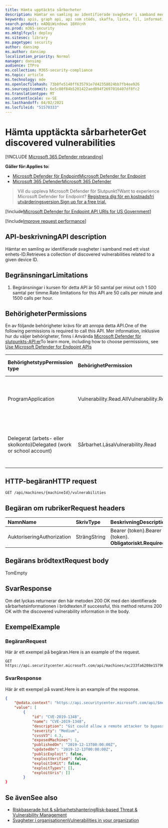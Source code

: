 ```yaml
---
title: Hämta upptäckta sårbarheter
description: Hämtar en samling av identifierade svagheter i samband med ett visst enhets-ID.
keywords: apis, graph api, api som stöds, skaffa, lista, fil, information, identifierade säkerhetsproblem, hot & sårbarhetshantering api, mdatp tvm api
search.product: eADQiWindows 10XVcnh
ms.prod: m365-security
ms.mktglfcycl: deploy
ms.sitesec: library
ms.pagetype: security
author: dansimp
ms.author: dansimp
localization_priority: Normal
manager: dansimp
audience: ITPro
ms.collection: M365-security-compliance
ms.topic: article
ms.technology: mde
ms.openlocfilehash: 73b8fe5140ff635791e7d42358024bb7fb4ee926
ms.sourcegitcommit: 6e5c00f84b5201422aed094f2697016407df8fc2
ms.translationtype: MT
ms.contentlocale: sv-SE
ms.lasthandoff: 04/02/2021
ms.locfileid: "51570333"
---
```

# <a name="get-discovered-vulnerabilities"></a><span data-ttu-id="7619d-104">Hämta upptäckta sårbarheter</span><span class="sxs-lookup"><span data-stu-id="7619d-104">Get discovered vulnerabilities</span></span>

[!INCLUDE [Microsoft 365 Defender rebranding](../../includes/microsoft-defender.md)]

<span data-ttu-id="7619d-105">**Gäller för:**</span><span class="sxs-lookup"><span data-stu-id="7619d-105">**Applies to:**</span></span>
- [<span data-ttu-id="7619d-106">Microsoft Defender för Endpoint</span><span class="sxs-lookup"><span data-stu-id="7619d-106">Microsoft Defender for Endpoint</span></span>](https://go.microsoft.com/fwlink/p/?linkid=2154037)
- [<span data-ttu-id="7619d-107">Microsoft 365 Defender</span><span class="sxs-lookup"><span data-stu-id="7619d-107">Microsoft 365 Defender</span></span>](https://go.microsoft.com/fwlink/?linkid=2118804)

> <span data-ttu-id="7619d-108">Vill du uppleva Microsoft Defender för Slutpunkt?</span><span class="sxs-lookup"><span data-stu-id="7619d-108">Want to experience Microsoft Defender for Endpoint?</span></span> [<span data-ttu-id="7619d-109">Registrera dig för en kostnadsfri utvärderingsversion.</span><span class="sxs-lookup"><span data-stu-id="7619d-109">Sign up for a free trial.</span></span>](https://www.microsoft.com/microsoft-365/windows/microsoft-defender-atp?ocid=docs-wdatp-exposedapis-abovefoldlink) 

[!include[Microsoft Defender for Endpoint API URIs for US Government](../../includes/microsoft-defender-api-usgov.md)]

[!include[Improve request performance](../../includes/improve-request-performance.md)]

## <a name="api-description"></a><span data-ttu-id="7619d-110">API-beskrivning</span><span class="sxs-lookup"><span data-stu-id="7619d-110">API description</span></span>
<span data-ttu-id="7619d-111">Hämtar en samling av identifierade svagheter i samband med ett visst enhets-ID.</span><span class="sxs-lookup"><span data-stu-id="7619d-111">Retrieves a collection of discovered vulnerabilities related to a given device ID.</span></span>

## <a name="limitations"></a><span data-ttu-id="7619d-112">Begränsningar</span><span class="sxs-lookup"><span data-stu-id="7619d-112">Limitations</span></span>
1. <span data-ttu-id="7619d-113">Begränsningar i kursen för detta API är 50 samtal per minut och 1 500 samtal per timme.</span><span class="sxs-lookup"><span data-stu-id="7619d-113">Rate limitations for this API are 50 calls per minute and 1500 calls per hour.</span></span>

## <a name="permissions"></a><span data-ttu-id="7619d-114">Behörigheter</span><span class="sxs-lookup"><span data-stu-id="7619d-114">Permissions</span></span>

<span data-ttu-id="7619d-115">En av följande behörigheter krävs för att anropa detta API.</span><span class="sxs-lookup"><span data-stu-id="7619d-115">One of the following permissions is required to call this API.</span></span> <span data-ttu-id="7619d-116">Mer information, inklusive hur du väljer behörigheter, finns i Använda [Microsoft Defender för slutpunkts-API:er](apis-intro.md)</span><span class="sxs-lookup"><span data-stu-id="7619d-116">To learn more, including how to choose permissions, see [Use Microsoft Defender for Endpoint APIs](apis-intro.md)</span></span>

<span data-ttu-id="7619d-117">Behörighetstyp</span><span class="sxs-lookup"><span data-stu-id="7619d-117">Permission type</span></span> | <span data-ttu-id="7619d-118">Behörighet</span><span class="sxs-lookup"><span data-stu-id="7619d-118">Permission</span></span> | <span data-ttu-id="7619d-119">Visningsnamn för behörighet</span><span class="sxs-lookup"><span data-stu-id="7619d-119">Permission display name</span></span>
:---|:---|:---
<span data-ttu-id="7619d-120">Program</span><span class="sxs-lookup"><span data-stu-id="7619d-120">Application</span></span> |<span data-ttu-id="7619d-121">Vulnerability.Read.All</span><span class="sxs-lookup"><span data-stu-id="7619d-121">Vulnerability.Read.All</span></span> | <span data-ttu-id="7619d-122">"Läs sårbarhetsinformation för hot och sårbarhetshantering"</span><span class="sxs-lookup"><span data-stu-id="7619d-122">'Read Threat and Vulnerability Management vulnerability information'</span></span>
<span data-ttu-id="7619d-123">Delegerat (arbets- eller skolkonto)</span><span class="sxs-lookup"><span data-stu-id="7619d-123">Delegated (work or school account)</span></span> | <span data-ttu-id="7619d-124">Sårbarhet.Läsa</span><span class="sxs-lookup"><span data-stu-id="7619d-124">Vulnerability.Read</span></span> | <span data-ttu-id="7619d-125">"Läs sårbarhetsinformation för hot och sårbarhetshantering"</span><span class="sxs-lookup"><span data-stu-id="7619d-125">'Read Threat and Vulnerability Management vulnerability information'</span></span>

## <a name="http-request"></a><span data-ttu-id="7619d-126">HTTP-begäran</span><span class="sxs-lookup"><span data-stu-id="7619d-126">HTTP request</span></span>

```
GET /api/machines/{machineId}/vulnerabilities
```

## <a name="request-headers"></a><span data-ttu-id="7619d-127">Begäran om rubriker</span><span class="sxs-lookup"><span data-stu-id="7619d-127">Request headers</span></span>

<span data-ttu-id="7619d-128">Namn</span><span class="sxs-lookup"><span data-stu-id="7619d-128">Name</span></span> | <span data-ttu-id="7619d-129">Skriv</span><span class="sxs-lookup"><span data-stu-id="7619d-129">Type</span></span> | <span data-ttu-id="7619d-130">Beskrivning</span><span class="sxs-lookup"><span data-stu-id="7619d-130">Description</span></span>
:---|:---|:---
<span data-ttu-id="7619d-131">Auktorisering</span><span class="sxs-lookup"><span data-stu-id="7619d-131">Authorization</span></span> | <span data-ttu-id="7619d-132">Sträng</span><span class="sxs-lookup"><span data-stu-id="7619d-132">String</span></span> | <span data-ttu-id="7619d-133">Bearer {token}.</span><span class="sxs-lookup"><span data-stu-id="7619d-133">Bearer {token}.</span></span> <span data-ttu-id="7619d-134">**Obligatoriskt.**</span><span class="sxs-lookup"><span data-stu-id="7619d-134">**Required**.</span></span>

## <a name="request-body"></a><span data-ttu-id="7619d-135">Begärans brödtext</span><span class="sxs-lookup"><span data-stu-id="7619d-135">Request body</span></span>

<span data-ttu-id="7619d-136">Tom</span><span class="sxs-lookup"><span data-stu-id="7619d-136">Empty</span></span>

## <a name="response"></a><span data-ttu-id="7619d-137">Svar</span><span class="sxs-lookup"><span data-stu-id="7619d-137">Response</span></span>

<span data-ttu-id="7619d-138">Om det lyckas returnerar den här metoden 200 OK med den identifierade sårbarhetsinformationen i brödtexten.</span><span class="sxs-lookup"><span data-stu-id="7619d-138">If successful, this method returns 200 OK with the discovered vulnerability information in the body.</span></span>

## <a name="example"></a><span data-ttu-id="7619d-139">Exempel</span><span class="sxs-lookup"><span data-stu-id="7619d-139">Example</span></span>

### <a name="request"></a><span data-ttu-id="7619d-140">Begäran</span><span class="sxs-lookup"><span data-stu-id="7619d-140">Request</span></span>

<span data-ttu-id="7619d-141">Här är ett exempel på begäran.</span><span class="sxs-lookup"><span data-stu-id="7619d-141">Here is an example of the request.</span></span>

```http
GET https://api.securitycenter.microsoft.com/api/machines/ac233fa6208e1579620bf44207c4006ed7cc4501/vulnerabilities
```

### <a name="response"></a><span data-ttu-id="7619d-142">Svar</span><span class="sxs-lookup"><span data-stu-id="7619d-142">Response</span></span>

<span data-ttu-id="7619d-143">Här är ett exempel på svaret.</span><span class="sxs-lookup"><span data-stu-id="7619d-143">Here is an example of the response.</span></span>

```json
{
    "@odata.context": "https://api.securitycenter.microsoft.com/api/$metadata#Collection(Analytics.Contracts.PublicAPI.PublicVulnerabilityDto)",
    "value": [
        {
            "id": "CVE-2019-1348",
            "name": "CVE-2019-1348",
            "description": "Git could allow a remote attacker to bypass security restrictions, caused by a flaw in the --export-marks option of git fast-import. By persuading a victim to import specially-crafted content, an attacker could exploit this vulnerability to overwrite arbitrary paths.",
            "severity": "Medium",
            "cvssV3": 4.3,
            "exposedMachines": 1,
            "publishedOn": "2019-12-13T00:00:00Z",
            "updatedOn": "2019-12-13T00:00:00Z",
            "publicExploit": false,
            "exploitVerified": false,
            "exploitInKit": false,
            "exploitTypes": [],
            "exploitUris": []
        }
}
```

## <a name="see-also"></a><span data-ttu-id="7619d-144">Se även</span><span class="sxs-lookup"><span data-stu-id="7619d-144">See also</span></span>

- [<span data-ttu-id="7619d-145">Riskbaserade hot & sårbarhetshantering</span><span class="sxs-lookup"><span data-stu-id="7619d-145">Risk-based Threat & Vulnerability Management</span></span>](https://docs.microsoft.com/microsoft-365/security/defender-endpoint/next-gen-threat-and-vuln-mgt)
- [<span data-ttu-id="7619d-146">Svagheter i organisationen</span><span class="sxs-lookup"><span data-stu-id="7619d-146">Vulnerabilities in your organization</span></span>](https://docs.microsoft.com/microsoft-365/security/defender-endpoint/tvm-weaknesses)
